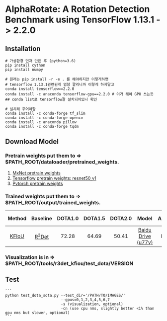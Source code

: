 # AlphaRotate: A Rotation Detection Benchmark using TensorFlow 1.13.1 -> 2.2.0

## Installation
```shell
# 가상환경 먼저 만든 후 (python=3.6)
pip install cython
pip install numpy

# 원래는 pip install -r -e . 를 해야하지만 이렇게하면 
# tensorflow 1.13.1관련된게 엄청 깔리니까 이렇게 하지말고
conda install tensorflow==2.2.0
conda install -c anaconda tensorflow-gpu==2.2.0 # 이거 해야 GPU 쓰는듯
## conda list로 tensorflow잘 설치되어있나 확인

# 설치해 주어야함
conda install -c conda-forge tf_slim
conda install -c conda-forge opencv
conda install -c anaconda pillow
conda install -c conda-forge tqdm
```

## Download Model
### Pretrain weights put them to => $PATH_ROOT/dataloader/pretrained_weights. 
1. [MxNet pretrain weights](https://drive.google.com/drive/folders/1BM8ffn1WnsRRb5RcuAcyJAHX8NS2M1Gz?usp=sharing)  
2. [Tensorflow pretrain weights: resnet50_v1](http://download.tensorflow.org/models/resnet_v1_50_2016_08_28.tar.gz)
3. [Pytorch pretrain weights](https://drive.google.com/drive/folders/14Bx6TK4LVadTtzNFTQj293cKYk_5IurH?usp=sharing)      

### Trained weights put them to => $PATH_ROOT/output/trained_weights.
| Method | Baseline |    DOTA1.0  |   DOTA1.5   |   DOTA2.0   | Model | Anchor | Angle Pred. | Reg. Loss| Angle Range | Configs |      
|:------------:|:------------:|:-----------:|:----------:|:-----------:|:----------:|:-----------:|:-----------:|:-----------:|:---------:|:---------:|    
| [KFIoU](https://arxiv.org/abs/2201.12558) | [R<sup>3</sup>Det](https://arxiv.org/abs/1908.05612) | 72.28 | 64.69 | 50.41 | [Baidu Drive (u77v)](https://pan.baidu.com/s/1n5eqqqE0j3dhYgXM-4_k5A) | H->R | Reg. (∆⍬) | **kfiou** | [-90,0)  | [dota1.0,](./configs/DOTA/r3det_kfiou/cfgs_res50_dota_r3det_kf_v5.py) [dota1.5,](./configs/DOTA1.5/r3det_kfiou/cfgs_res50_dota1.5_r3det_kf_v4.py) [dota2.0](./configs/DOTA2.0/r3det_kfiou/cfgs_res50_dota2.0_r3det_kf_v4.py) |

### Visualization is in => $PATH_ROOT/tools/r3det_kfiou/test_dota/VERSION

## Test
    ```  
    python test_dota_sota.py --test_dir='/PATH/TO/IMAGES/'  
                             --gpus=0,1,2,3,4,5,6,7  
                             -s (visualization, optional)
                             -cn (use cpu nms, slightly better <1% than gpu nms but slower, optional)
    ``` 

